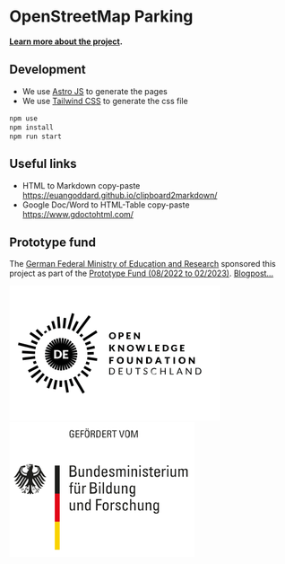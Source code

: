 # OpenStreetMap Parking

**[Learn more about the project](https://parkraum.osm-verkehrswende.org/).**

## Development

- We use [Astro JS](https://astro.build) to generate the pages
- We use [Tailwind CSS](https://tailwindcss.com) to generate the css file

```
npm use
npm install
npm run start
```

## Useful links

- HTML to Markdown copy-paste https://euangoddard.github.io/clipboard2markdown/
- Google Doc/Word to HTML-Table copy-paste https://www.gdoctohtml.com/

## Prototype fund

The [German Federal Ministry of Education and Research](https://www.bmbf.de/) sponsored this project as part of the [Prototype Fund (08/2022 to 02/2023)](https://prototypefund.de/project/parkraumdaten-aus-openstreetmap-prozessierung-und-visualisierung/). [Blogpost…](https://parkraum.osm-verkehrswende.org/posts/2022-09-01-prototype-fund)

![Logo Prototype Fund](/images/prototype-fund/logo-prototype-fund.svg) ![Logo Bundesministerium für Bildung und Forschung](/images/prototype-fund/logo-bmbf.svg)
